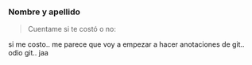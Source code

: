 ### Nombre y apellido

> Cuentame si te costó o no:

si me costo.. me parece que voy a empezar a hacer anotaciones de git.. odio git.. jaa